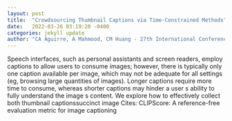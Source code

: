 ```yaml
---
layout: post
title:  "Crowdsourcing Thumbnail Captions via Time-Constrained Methods"
date:   2022-03-26 03:19:20 -0400
categories: jekyll update
author: "CA Aguirre, A Mahmood, CM Huang - 27th International Conference on Intelligent , 2022"
---
```

Speech interfaces, such as personal assistants and screen readers, employ captions to allow users to consume images; however, there is typically only one caption available per image, which may not be adequate for all settings (eg, browsing large quantities of images). Longer captions require more time to consume, whereas shorter captions may hinder a user s ability to fully understand the image s content. We explore how to effectively collect both thumbnail captionssuccinct image Cites: CLIPScore: A reference-free evaluation metric for image captioning